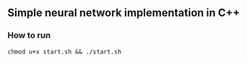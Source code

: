 ## Simple neural network implementation in C++

### How to run
```
chmod u+x start.sh && ./start.sh
```